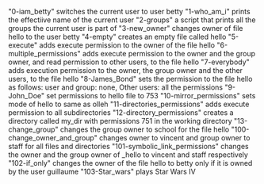"0-iam_betty" switches the current user to user betty
"1-who_am_i" prints the effectiive name of the current user
"2-groups" a script that prints all the groups the current user is part of
"3-new_owner" changes owner of file hello to the user betty
"4-empty" creates an empty file called hello
"5-execute" adds execute permission to the owner of the file hello
"6-multiple_permissions" adds execute permission to the owner and the group owner, and read permission to other users, to the file hello
"7-everybody" adds execution permission to the owner, the group owner and the other users, to the file hello
"8-James_Bond"  sets the permission to the file hello as follows: user and group: none, Other users: all the permissions
"9-John_Doe" set permissions to hello file to 753
"10-mirror_permissions" sets mode of hello to same as olleh
"11-directories_permissions" adds execute permission to all subdirectories
"12-directory_permissions" creates a directory called my_dir with permissions 751 in the working directory
"13-change_group" changes the group owner to school for the file hello
"100-change_owner_and_group" changes owner to vincent and group owner to staff for all files and directories
"101-symbolic_link_permissions" changes the owner and the group owner of _hello to vincent and staff respectively
"102-if_only" changes the owner of the file hello to betty only if it is owned by the user guillaume
"103-Star_wars" plays Star Wars IV
